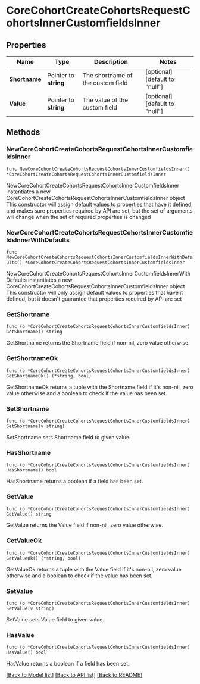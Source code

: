 # CoreCohortCreateCohortsRequestCohortsInnerCustomfieldsInner

## Properties

Name | Type | Description | Notes
------------ | ------------- | ------------- | -------------
**Shortname** | Pointer to **string** | The shortname of the custom field | [optional] [default to "null"]
**Value** | Pointer to **string** | The value of the custom field | [optional] [default to "null"]

## Methods

### NewCoreCohortCreateCohortsRequestCohortsInnerCustomfieldsInner

`func NewCoreCohortCreateCohortsRequestCohortsInnerCustomfieldsInner() *CoreCohortCreateCohortsRequestCohortsInnerCustomfieldsInner`

NewCoreCohortCreateCohortsRequestCohortsInnerCustomfieldsInner instantiates a new CoreCohortCreateCohortsRequestCohortsInnerCustomfieldsInner object
This constructor will assign default values to properties that have it defined,
and makes sure properties required by API are set, but the set of arguments
will change when the set of required properties is changed

### NewCoreCohortCreateCohortsRequestCohortsInnerCustomfieldsInnerWithDefaults

`func NewCoreCohortCreateCohortsRequestCohortsInnerCustomfieldsInnerWithDefaults() *CoreCohortCreateCohortsRequestCohortsInnerCustomfieldsInner`

NewCoreCohortCreateCohortsRequestCohortsInnerCustomfieldsInnerWithDefaults instantiates a new CoreCohortCreateCohortsRequestCohortsInnerCustomfieldsInner object
This constructor will only assign default values to properties that have it defined,
but it doesn't guarantee that properties required by API are set

### GetShortname

`func (o *CoreCohortCreateCohortsRequestCohortsInnerCustomfieldsInner) GetShortname() string`

GetShortname returns the Shortname field if non-nil, zero value otherwise.

### GetShortnameOk

`func (o *CoreCohortCreateCohortsRequestCohortsInnerCustomfieldsInner) GetShortnameOk() (*string, bool)`

GetShortnameOk returns a tuple with the Shortname field if it's non-nil, zero value otherwise
and a boolean to check if the value has been set.

### SetShortname

`func (o *CoreCohortCreateCohortsRequestCohortsInnerCustomfieldsInner) SetShortname(v string)`

SetShortname sets Shortname field to given value.

### HasShortname

`func (o *CoreCohortCreateCohortsRequestCohortsInnerCustomfieldsInner) HasShortname() bool`

HasShortname returns a boolean if a field has been set.

### GetValue

`func (o *CoreCohortCreateCohortsRequestCohortsInnerCustomfieldsInner) GetValue() string`

GetValue returns the Value field if non-nil, zero value otherwise.

### GetValueOk

`func (o *CoreCohortCreateCohortsRequestCohortsInnerCustomfieldsInner) GetValueOk() (*string, bool)`

GetValueOk returns a tuple with the Value field if it's non-nil, zero value otherwise
and a boolean to check if the value has been set.

### SetValue

`func (o *CoreCohortCreateCohortsRequestCohortsInnerCustomfieldsInner) SetValue(v string)`

SetValue sets Value field to given value.

### HasValue

`func (o *CoreCohortCreateCohortsRequestCohortsInnerCustomfieldsInner) HasValue() bool`

HasValue returns a boolean if a field has been set.


[[Back to Model list]](../README.md#documentation-for-models) [[Back to API list]](../README.md#documentation-for-api-endpoints) [[Back to README]](../README.md)


